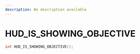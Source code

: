 ```yaml
---
description: No description available 
---
```


# HUD_IS_SHOWING_OBJECTIVE

```cpp
int HUD_IS_SHOWING_OBJECTIVE();
```